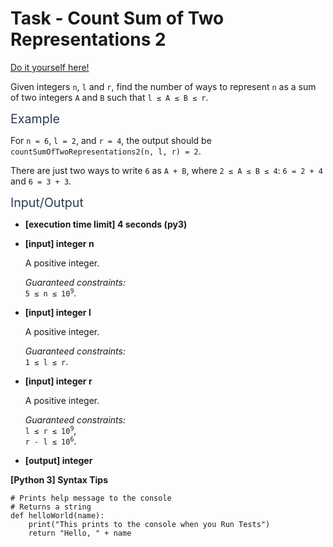 # Task - Count Sum of Two Representations 2

[Do it yourself here!](https://app.codesignal.com/arcade/code-arcade/loop-tunnel/hBw5BJiZ4LmXcy92u)

<p>Given integers <code>n</code>, <code>l</code> and <code>r</code>, find the number of ways to represent <code>n</code> as a sum of two integers <code>A</code> and <code>B</code> such that <code>l ≤ A ≤ B ≤ r</code>.</p>
<p><span class="markdown--header" style="color:#2b3b52;font-size:1.4em">Example</span></p>
<p>For <code>n = 6</code>, <code>l = 2</code>, and <code>r = 4</code>, the output should be<br>
<code>countSumOfTwoRepresentations2(n, l, r) = 2</code>.</p>
<p>There are just two ways to write <code>6</code> as <code>A + B</code>, where <code>2 ≤ A ≤ B ≤ 4</code>: <code>6 = 2 + 4</code> and <code>6 = 3 + 3</code>.</p>
<p><span class="markdown--header" style="color:#2b3b52;font-size:1.4em">Input/Output</span></p>
<ul>
<li>
<p><strong>[execution time limit] 4 seconds (py3)</strong></p>
</li>
<li>
<p><strong>[input] integer n</strong></p>
<p>A positive integer.</p>
<p><em>Guaranteed constraints:</em><br>
<code>5 ≤ n ≤ 10<sup>9</sup></code>.</p>
</li>
<li>
<p><strong>[input] integer l</strong></p>
<p>A positive integer.</p>
<p><em>Guaranteed constraints:</em><br>
<code>1 ≤ l ≤ r</code>.</p>
</li>
<li>
<p><strong>[input] integer r</strong></p>
<p>A positive integer.</p>
<p><em>Guaranteed constraints:</em><br>
<code>l ≤ r ≤ 10<sup>9</sup></code>,<br>
<code>r - l ≤ 10<sup>6</sup></code>.</p>
</li>
<li>
<p><strong>[output] integer</strong></p>
</li>
</ul>
<p><strong>[Python 3] Syntax Tips</strong></p>
<pre><code class="language-python"><span class="hljs-comment"># Prints help message to the console</span>
<span class="hljs-comment"># Returns a string</span>
<span class="hljs-keyword">def</span> <span class="hljs-title function_">helloWorld</span>(<span class="hljs-params">name</span>):
    <span class="hljs-built_in">print</span>(<span class="hljs-string">"This prints to the console when you Run Tests"</span>)
    <span class="hljs-keyword">return</span> <span class="hljs-string">"Hello, "</span> + name

</code></pre>
